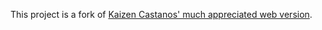 This project is a fork of [Kaizen Castanos' much appreciated web version](https://github.com/kaizenc/FUNemployed-Web-Game).

<script src="https://cdnapisec.kaltura.com/p/1038472/sp/1038472100/embedIframeJs/uiconf_id/44151201/partner_id/1038472?autoembed=true&entry_id=1_0glcnfes&playerId=kaltura_player_1623692103&cache_st=1623692103&width=560&height=395"></script>